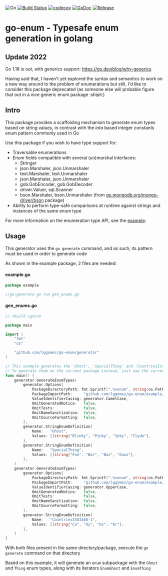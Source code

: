 ![Go](https://github.com/lggomez/go-enum/workflows/Go/badge.svg?branch=master)
[![Build Status](https://travis-ci.org/lggomez/go-enum.svg?branch=master)](https://travis-ci.org/lggomez/go-enum)
[![codecov](https://codecov.io/gh/lggomez/go-enum/branch/master/graph/badge.svg)](https://codecov.io/gh/lggomez/go-enum)
[![GoDoc](https://godoc.org/github.com/lggomez/go-enum?status.svg)](https://pkg.go.dev/github.com/lggomez/go-enum?tab=doc)
[![Release](https://img.shields.io/github/release/lggomez/go-enum.svg?style=flat-square)](https://github.com/lggomez/go-enum/releases)

# go-enum -  Typesafe enum generation in golang

## Update 2022

Go 1.18 is out, with generics support: https://go.dev/blog/why-generics

Having said that, I haven't yet explored the syntax and semantics to work on a new way around to the problem of enumerations but still, I'd like to consider this package deprecated (as someone else will probable figure that out in a nice generic enum package :shipit:)

## Intro

This package provides a scaffolding mechanism to generate enum types based on string values, in contrast with the _iota_ based integer constants enum pattern commonly used in Go

Use this package if you wish to have type support for:
* Traversable enumerations
* Enum fields compatible with several (un)marshal interfaces:
    * Stringer
    * json.Marshaler, json.Unmarshaler
    * text.Marshaler, text.Unmarshaler
    * json.Marshaler, json.Unmarshaler
    * gob.GobEncoder, gob.GobDecoder
    * driver.Valuer, sql.Scanner
    * bson.Marshaler, bson.Unmarshaler (from [go.mongodb.org/mongo-driver/bson](https://godoc.org/go.mongodb.org/mongo-driver/bson) package)
* Ability to perform type-safe comparisons at runtime against strings and instances of the same enum type

For more information on the enumeration type API, see the [example](https://pkg.go.dev/github.com/lggomez/go-enum@v0.4.0/example/enum?tab=doc#SpecialThing):

## Usage

This generator uses the `go generate` command, and as such, its pattern must be used in order to generate code

As shown in the example package, 2 files are needed:

#### example.go
```go
package example

//go:generate go run gen_enums.go
```

#### gen_enums.go
```go
// +build ignore

package main

import (
	"fmt"
	"os"

	"github.com/lggomez/go-enum/generator"
)

// This example generates the 'Ghost', 'SpecialThing' and 'CountriesIso31661' enums inside of an 'enum' subpackage
// To generate them on the current package instead, just use the current directory path (".")
func main() {
	generator.GenerateEnumTypes(
		generator.Options{
			PackageDirectoryPath: fmt.Sprintf(".%venum", string(os.PathSeparator)),
			PackageImportPath:     "github.com/lggomez/go-enum/example/enum",
			ValueIdentifierCasing: generator.CamelCase,
			OmitGeneratedNotice:   false,
			OmitTests:             false,
			OmitNameSanitization:  false,
			OmitSourceFormatting:  false,
		},
		generator.StringEnumDefinition{
			Name:   "Ghost",
			Values: []string{"Blinky", "Pinky", "Inky", "Clyde"},
		},
		generator.StringEnumDefinition{
			Name:   "SpecialThing",
			Values: []string{"Foo", "Bar", "Baz", "Quux"},
		},
	)
	generator.GenerateEnumTypes(
		generator.Options{
			PackageDirectoryPath: fmt.Sprintf(".%venum", string(os.PathSeparator)),
			PackageImportPath:     "github.com/lggomez/go-enum/example/enum",
			ValueIdentifierCasing: generator.UpperCase,
			OmitGeneratedNotice:   false,
			OmitTests:             false,
			OmitNameSanitization:  false,
			OmitSourceFormatting:  false,
		},
		generator.StringEnumDefinition{
			Name:   "CountriesISO3166-1",
			Values: []string{"Ca", "Uy", "Us", "Ar"},
		},
	)
}

```

With both files present in the same directory/package, execute the `go generate` command on that directory

Based on this example, it will generate an `enum` subpackage with the `Ghost` and `Thing` enum types, along with its iterators `EnumGhost` and `EnumThing`

